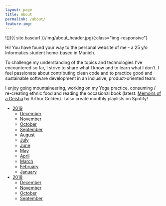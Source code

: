 ```yaml
---
layout: page
title: About
permalink: /about/
feature-img: 
---
```


![]({{ site.baseurl }}/img/about_header.jpg){:class="img-responsive"}

Hi! You have found your way to the personal website of me - a 25 y/o Informatics student home-based in Munich. 

To challenge my understanding of the topics and technologies I've encountered so far, I strive to share what I know and to learn what I don't. I feel passionate about contributing clean code and to practice good and sustainable software development in an inclusive, product-oriented team.

<!-- As a fellow Wielder of Code, I enjoy sharing what I know and learning what I don't in order to improve my understanding of the topics and technologies I've encountered so far. By steadily honing my algorithmic and computational thinking abilities I strive to become a more effective and compatible contributor to the industry. -->

<!-- a normal html comment -->

I enjoy going mountaineering, working on my Yoga practice, consuming / re-creating ethnic food and reading the occasional book (latest: [Memoirs of a Geisha](https://www.goodreads.com/book/show/929.Memoirs_of_a_Geisha) by Arthur Golden). I also create monthly playlists on Spotify!

<!-- |2019|2018|
|---|---|
|December|December|
|November|November|
|September| | -->

* [2019](https://open.spotify.com/playlist/73x3YLjYjX4drYSLS7EOT7?si=lTSsziUdSzGcwmCUagCvjQ)
    * [December](https://open.spotify.com/playlist/31xtLXjuRTq8WcAz2x08UL?si=mFFby52CTaKdpeFEMI0XCA)
    * [November](https://open.spotify.com/playlist/02OjNsL8LnmlJiSZIUvKiA?si=YoKuJI1XRqWbOQJSx7nMJQ)
    * [October](https://open.spotify.com/playlist/4xvXwkrDPwqGHTM1Ap8H8K?si=vgoYeYXwS0mk1ldoISI-YQ)
    * [September](https://open.spotify.com/playlist/3gsFEFoV06DzVw0UUbevUo?si=kEhrrOgRQRa1yeJ3k2cnqA)
    * [August](https://open.spotify.com/playlist/2BOYQGhssE2vp4oCs6ddj1?si=oeZUgiYoQFuC1-dgsfzqDA)
    * [July](https://open.spotify.com/playlist/0K3emk4VhvJGiCSNEJxv3N?si=ZN2DScHLQf6N0JKHWVgKQA)
    * [June](https://open.spotify.com/playlist/1ZPX2NrMRVsvwLcyHAnUPw?si=B0OCnnf1QFObSNICkGLMsg)
    * [May](https://open.spotify.com/playlist/6xR5YTjgnlCsK4Zy7jyQ5g?si=y031vJ_BSEiFQZABh7BXpQ)
    * [April](https://open.spotify.com/playlist/0ZZ9pshuMJQyaxZduzpYjE?si=iIZ9iotDTrqsie-DljCPMA)
    * [March](https://open.spotify.com/playlist/19L1dq1mcaIArPUmEaVeLQ?si=uVPfrC39So2ofkga3NNuVg)
    * [February](https://open.spotify.com/playlist/3OKDjAqCgtDs2oy8CPRmYZ?si=UlkNfqmKSAOH3NHKjcofew)
    * [January](https://open.spotify.com/playlist/3yKFohEwDC5d8D02hNxfTq?si=V5uMDcVqSMmbOUsB9OXuwg)
* [2018](https://open.spotify.com/playlist/3nL82aoFRTV6Y5e6V2RUCk?si=gShn82CrTj2a9STDwng1yw)
    * [December](https://open.spotify.com/playlist/6PR8lQ8WDcH2iOt82LyahQ?si=ZC6pFcjGQVWKvSK3VVRt4Q)
    * [November](https://open.spotify.com/playlist/0YY7livhBmMQCCh6bMlWM1?si=FNBE-MRnSz603Ba7Qv8agg)
    * [October](https://open.spotify.com/playlist/6gA1xIZoUKPSgOeUnooI3y?si=birYguE1RWePsTbHlXJgbA)
    * [September](https://open.spotify.com/playlist/2U6o3DNUHlL6zCBrqqd1iT?si=QfpKbABuSROEV5VCa2xd9A)

